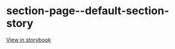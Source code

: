 # section-page--default-section-story

[View in storybook](https://raw.githack.com/Independent-Digital-News-and-Media-Ltd/standard-pwamp-sb/PR-485-sb/index.html?path=/story/section-page--default-section-story)